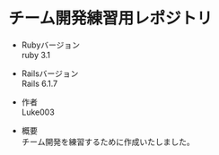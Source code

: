 # チーム開発練習用レポジトリ


* Rubyバージョン<br>
 ruby 3.1
* Railsバージョン<br>
 Rails 6.1.7
 
* 作者<br>
 Luke003

* 概要<br>
 チーム開発を練習するために作成いたしました。
